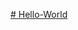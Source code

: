 [# Hello-World](https://www.figma.com/design/L2YW33WrQ6bBukso2qYhLk/Untitled?m=dev&node-id=0%3A1&t=SjLANBm509kqGQOj-1)
